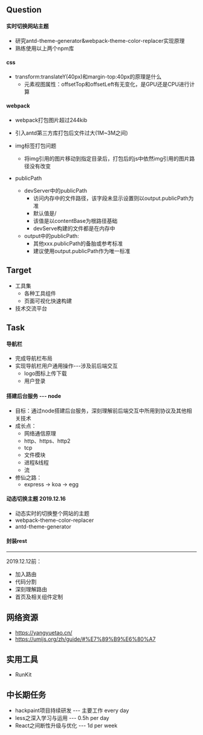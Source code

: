 ## Question

#### 实时切换网站主题
- 研究antd-theme-generator&webpack-theme-color-replacer实现原理
- 熟练使用以上两个npm库

#### css
- transform:translateY(40px)和margin-top:40px的原理是什么
    - 元素视图属性：offsetTop和offsetLeft有无变化，是GPU还是CPU进行计算

#### webpack
- webpack打包图片超过244kib
- 引入antd第三方库打包后文件过大(1M~3M之间)
- img标签打包问题
     - 将img引用的图片移动到指定目录后，打包后的js中依然img引用的图片路径没有改变

- publicPath
    - devServer中的publicPath
        - 访问内存中的文件路径，该字段未显示设置则以output.publicPath为准
        - 默认值是/
        - 该值是以contentBase为根路径基础
        - devServe构建的文件都是在内存中
    - output中的publicPath:
        - 其他xxx.publicPath的备胎或参考标准
        - 建议使用output.publicPath作为唯一标准

## Target
- 工具集
    - 各种工具组件
    - 页面可视化快速构建
- 技术交流平台

## Task

#### 导航栏
- 完成导航栏布局
- 实现导航栏用户通用操作---涉及前后端交互
    - logo图标上传下载
    - 用户登录

#### 搭建后台服务 --- node
- 目标：通过node搭建后台服务，深刻理解前后端交互中所用到协议及其他相关技术
- 成长点：
    - 网络通信原理
    - http、https、http2
    - tcp
    - 文件模块
    - 进程&线程
    - 流
- 修仙之路：
    - express -> koa -> egg
    
#### 动态切换主题 2019.12.16
- 动态实时的切换整个网站的主题
- webpack-theme-color-replacer
- antd-theme-generator

#### 封装rest

---
2019.12.12前：
- 加入路由
- 代码分割
- 深刻理解路由
- 首页及相关组件定制

## 网络资源
- https://yangyuetao.cn/
- https://umijs.org/zh/guide/#%E7%89%B9%E6%80%A7

## 实用工具
- RunKit

## 中长期任务
- hackpaint项目持续研发 --- 主要工作 every day
- less之深入学习与运用 --- 0.5h per day
- React之间断性升级与优化  --- 1d per week

